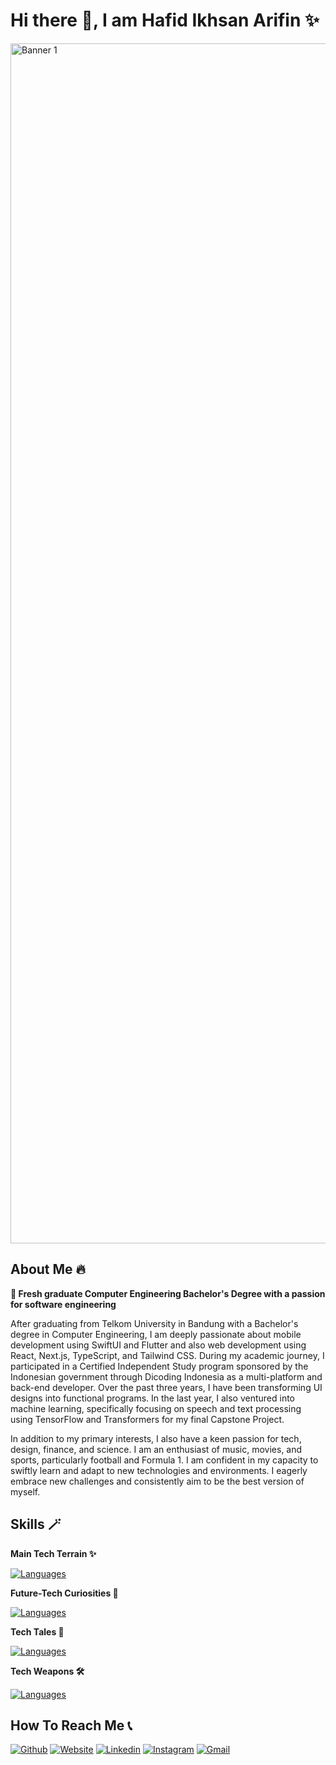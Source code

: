 # Hi there 👋, I am Hafid Ikhsan Arifin ✨

<img width="1920" alt="Banner 1" src="https://github.com/hafidikhsan/hafidikhsan/assets/63060999/2677acd9-bb47-40c8-889b-d2cb3f236350">

## About Me 🔥

**💫 Fresh graduate Computer Engineering Bachelor's Degree with a passion for software engineering**

After graduating from Telkom University in Bandung with a Bachelor's degree in Computer Engineering, I am deeply passionate about mobile development using SwiftUI and Flutter and also web development using React, Next.js, TypeScript, and Tailwind CSS. During my academic journey, I participated in a Certified Independent Study program sponsored by the Indonesian government through Dicoding Indonesia as a multi-platform and back-end developer. Over the past three years, I have been transforming UI designs into functional programs. In the last year, I also ventured into machine learning, specifically focusing on speech and text processing using TensorFlow and Transformers for my final Capstone Project.

In addition to my primary interests, I also have a keen passion for tech, design, finance, and science. I am an enthusiast of music, movies, and sports, particularly football and Formula 1. I am confident in my capacity to swiftly learn and adapt to new technologies and environments. I eagerly embrace new challenges and consistently aim to be the best version of myself.

## Skills 🪄

**Main Tech Terrain ✨**

[![Languages](https://skillicons.dev/icons?i=flutter,dart,swift,py)](https://skillicons.dev)

**Future-Tech Curiosities 🔭**

[![Languages](https://skillicons.dev/icons?i=nextjs,tailwind,ts,kotlin,tensorflow,firebase,gcp,figma)](https://skillicons.dev)

**Tech Tales 🔑**

[![Languages](https://skillicons.dev/icons?i=c,java,php,js,html,css,react,nodejs,express,flask,aws,vercel,heroku,docker,mysql,sqlite,pytorch,sklearn,gradle)](https://skillicons.dev)

**Tech Weapons 🛠️**

[![Languages](https://skillicons.dev/icons?i=vscode,androidstudio,idea,git,github,bash,linkedin,gmail,instagram,twitter,discord,postman,stackoverflow,ae,ai,pr)](https://skillicons.dev)


## How To Reach Me 📞

[![Github](https://img.shields.io/badge/-Github-000?style=flat&logo=Github&logoColor=white)](https://github.com/hafidikhsan)
[![Website](https://img.shields.io/badge/-Website-172554?style=flat&logo=googlechrome&logoColor=white)](https://hafidikhsana.vercel.app/)
[![Linkedin](https://img.shields.io/badge/-LinkedIn-blue?style=flat&logo=Linkedin&logoColor=white)](https://www.linkedin.com/in/hafidikhsana/)
[![Instagram](https://img.shields.io/badge/-Instagram-c13584?style=flat&labelColor=c13584&logo=instagram&logoColor=white)](https://www.instagram.com/hafidikhsana/)
[![Gmail](https://img.shields.io/badge/-Gmail-c14438?style=flat&logo=Gmail&logoColor=white)](mailto:hafidikhsanarifin@gmail.com)


<!--
**hafidikhsan/hafidikhsan** is a ✨ _special_ ✨ repository because its `README.md` (this file) appears on your GitHub profile.

Here are some ideas to get you started:

- 🔭 I’m currently working on ...
- 🌱 I’m currently learning ...
- 👯 I’m looking to collaborate on ...
- 🤔 I’m looking for help with ...
- 💬 Ask me about ...
- 📫 How to reach me: ...
- 😄 Pronouns: ...
- ⚡ Fun fact: ...
-->
